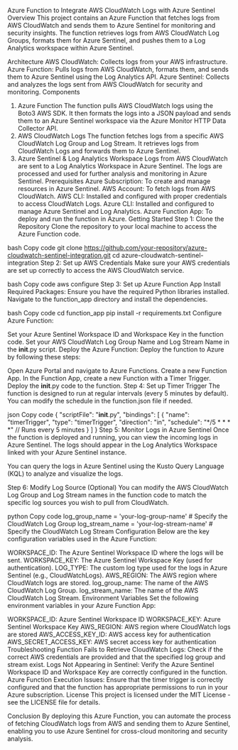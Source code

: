 Azure Function to Integrate AWS CloudWatch Logs with Azure Sentinel
Overview
This project contains an Azure Function that fetches logs from AWS CloudWatch and sends them to Azure Sentinel for monitoring and security insights. The function retrieves logs from AWS CloudWatch Log Groups, formats them for Azure Sentinel, and pushes them to a Log Analytics workspace within Azure Sentinel.

Architecture
AWS CloudWatch: Collects logs from your AWS infrastructure.
Azure Function: Pulls logs from AWS CloudWatch, formats them, and sends them to Azure Sentinel using the Log Analytics API.
Azure Sentinel: Collects and analyzes the logs sent from AWS CloudWatch for security and monitoring.
Components
1. Azure Function
The function pulls AWS CloudWatch logs using the Boto3 AWS SDK.
It then formats the logs into a JSON payload and sends them to an Azure Sentinel workspace via the Azure Monitor HTTP Data Collector API.
2. AWS CloudWatch Logs
The function fetches logs from a specific AWS CloudWatch Log Group and Log Stream.
It retrieves logs from CloudWatch Logs and forwards them to Azure Sentinel.
3. Azure Sentinel & Log Analytics Workspace
Logs from AWS CloudWatch are sent to a Log Analytics Workspace in Azure Sentinel.
The logs are processed and used for further analysis and monitoring in Azure Sentinel.
Prerequisites
Azure Subscription: To create and manage resources in Azure Sentinel.
AWS Account: To fetch logs from AWS CloudWatch.
AWS CLI: Installed and configured with proper credentials to access CloudWatch Logs.
Azure CLI: Installed and configured to manage Azure Sentinel and Log Analytics.
Azure Function App: To deploy and run the function in Azure.
Getting Started
Step 1: Clone the Repository
Clone the repository to your local machine to access the Azure Function code.

bash
Copy code
git clone https://github.com/your-repository/azure-cloudwatch-sentinel-integration.git
cd azure-cloudwatch-sentinel-integration
Step 2: Set up AWS Credentials
Make sure your AWS credentials are set up correctly to access the AWS CloudWatch service.

bash
Copy code
aws configure
Step 3: Set up Azure Function App
Install Required Packages: Ensure you have the required Python libraries installed. Navigate to the function_app directory and install the dependencies.

bash
Copy code
cd function_app
pip install -r requirements.txt
Configure Azure Function:

Set your Azure Sentinel Workspace ID and Workspace Key in the function code.
Set your AWS CloudWatch Log Group Name and Log Stream Name in the __init__.py script.
Deploy the Azure Function: Deploy the function to Azure by following these steps:

Open Azure Portal and navigate to Azure Functions.
Create a new Function App.
In the Function App, create a new Function with a Timer Trigger.
Deploy the __init__.py code to the function.
Step 4: Set up Timer Trigger
The function is designed to run at regular intervals (every 5 minutes by default). You can modify the schedule in the function.json file if needed.

json
Copy code
{
  "scriptFile": "__init__.py",
  "bindings": [
    {
      "name": "timerTrigger",
      "type": "timerTrigger",
      "direction": "in",
      "schedule": "*/5 * * * *"  // Runs every 5 minutes
    }
  ]
}
Step 5: Monitor Logs in Azure Sentinel
Once the function is deployed and running, you can view the incoming logs in Azure Sentinel. The logs should appear in the Log Analytics Workspace linked with your Azure Sentinel instance.

You can query the logs in Azure Sentinel using the Kusto Query Language (KQL) to analyze and visualize the logs.

Step 6: Modify Log Source (Optional)
You can modify the AWS CloudWatch Log Group and Log Stream names in the function code to match the specific log sources you wish to pull from CloudWatch.

python
Copy code
log_group_name = 'your-log-group-name'  # Specify the CloudWatch Log Group
log_stream_name = 'your-log-stream-name'  # Specify the CloudWatch Log Stream
Configuration
Below are the key configuration variables used in the Azure Function:

WORKSPACE_ID: The Azure Sentinel Workspace ID where the logs will be sent.
WORKSPACE_KEY: The Azure Sentinel Workspace Key (used for authentication).
LOG_TYPE: The custom log type used for the logs in Azure Sentinel (e.g., CloudWatchLogs).
AWS_REGION: The AWS region where CloudWatch logs are stored.
log_group_name: The name of the AWS CloudWatch Log Group.
log_stream_name: The name of the AWS CloudWatch Log Stream.
Environment Variables
Set the following environment variables in your Azure Function App:

WORKSPACE_ID: Azure Sentinel Workspace ID
WORKSPACE_KEY: Azure Sentinel Workspace Key
AWS_REGION: AWS region where CloudWatch logs are stored
AWS_ACCESS_KEY_ID: AWS access key for authentication
AWS_SECRET_ACCESS_KEY: AWS secret access key for authentication
Troubleshooting
Function Fails to Retrieve CloudWatch Logs: Check if the correct AWS credentials are provided and that the specified log group and stream exist.
Logs Not Appearing in Sentinel: Verify the Azure Sentinel Workspace ID and Workspace Key are correctly configured in the function.
Azure Function Execution Issues: Ensure that the timer trigger is correctly configured and that the function has appropriate permissions to run in your Azure subscription.
License
This project is licensed under the MIT License - see the LICENSE file for details.

Conclusion
By deploying this Azure Function, you can automate the process of fetching CloudWatch logs from AWS and sending them to Azure Sentinel, enabling you to use Azure Sentinel for cross-cloud monitoring and security analysis.






